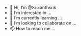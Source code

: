 - 👋 Hi, I’m @Srikanthsrik
- 👀 I’m interested in ...
- 🌱 I’m currently learning ...
- 💞️ I’m looking to collaborate on ...
- 📫 How to reach me ...

<!---
Srikanthsrik/Srikanthsrik is a ✨ special ✨ repository because its `README.md` (this file) appears on your GitHub profile.
You can click the Preview link to take a look at your changes.
--->
